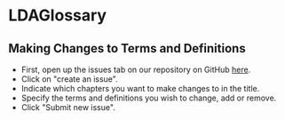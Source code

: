 # LDAGlossary

## Making Changes to Terms and Definitions
* First, open up the issues tab on our repository on GitHub [here](https://github.com/alyaanuval/LDAGlossary/issues).
* Click on "create an issue".
* Indicate which chapters you want to make changes to in the title.
* Specify the terms and definitions you wish to change, add or remove.
* Click "Submit new issue".